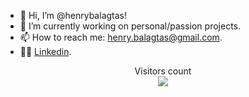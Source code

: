 - 👋 Hi, I’m @henrybalagtas!
- 🚀 I’m currently working on personal/passion projects.
- 📫 How to reach me: henry.balagtas@gmail.com.
- 👨‍💻 [Linkedin](www.linkedin.com/in/henry-balagtas).

<p align="center"> 
  Visitors count<br>
  <img src="https://profile-counter.glitch.me/garimasingh128/count.svg" />
</p>

<!---
henrybalagtas/henrybalagtas is a ✨ special ✨ repository because its `README.md` (this file) appears on your GitHub profile.
You can click the Preview link to take a look at your changes.
--->
